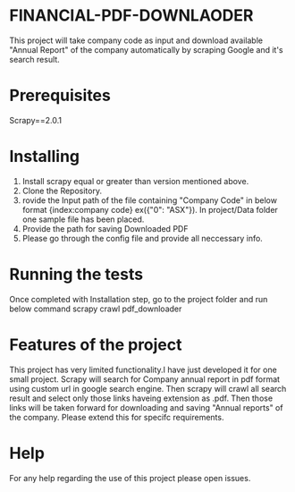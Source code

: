 # FINANCIAL-PDF-DOWNLAODER
This project will take company code as input and download available "Annual Report" of the company automatically by scraping Google and it's search result.
# Prerequisites
Scrapy==2.0.1 
# Installing
1. Install scrapy equal or greater than version mentioned above.
2. Clone the Repository.
3. rovide the Input path of the file containing "Company Code" in below format
               {index:company code} ex({"0": "ASX"}). In project/Data folder one sample file has been placed.
4. Provide the path for saving Downloaded PDF
5. Please go through the config file and provide all neccessary info.
# Running the tests
Once completed with Installation step, go to the project folder and run below command
scrapy crawl pdf_downloader

# Features of the project
This project has very limited functionality.I have just developed it for one small project.
Scrapy will search for Company annual report in pdf format using custom url in google search engine.
Then scrapy will crawl all search result and select only those links haveing extension as .pdf.
Then those links will be taken forward for downloading and saving "Annual reports"  of the company.
Please extend this for specifc requirements.

# Help
For any help regarding the use of this project please open issues.
